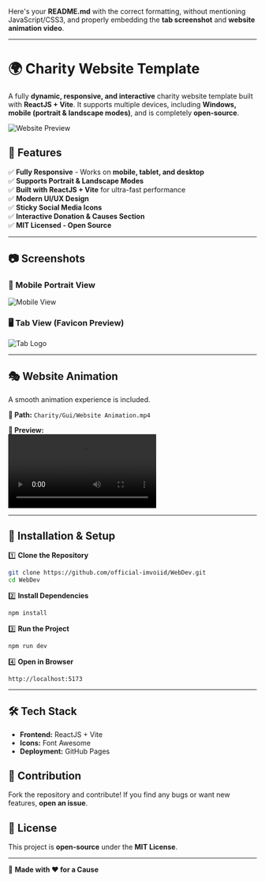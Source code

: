 Here's your **README.md** with the correct formatting, without mentioning JavaScript/CSS3, and properly embedding the **tab screenshot** and **website animation video**.  

---

# 🌍 Charity Website Template  

A fully **dynamic, responsive, and interactive** charity website template built with **ReactJS + Vite**. It supports multiple devices, including **Windows, mobile (portrait & landscape modes)**, and is completely **open-source**.  

![Website Preview](./Website.png)  

## 📌 Features  

✅ **Fully Responsive** - Works on **mobile, tablet, and desktop**  
✅ **Supports Portrait & Landscape Modes**  
✅ **Built with ReactJS + Vite** for ultra-fast performance  
✅ **Modern UI/UX Design**  
✅ **Sticky Social Media Icons**  
✅ **Interactive Donation & Causes Section**  
✅ **MIT Licensed - Open Source**  

---

## 📷 Screenshots  

### **📱 Mobile Portrait View**  
![Mobile View](./Portrait.png)  

### **🖥️ Tab View (Favicon Preview)**  
![Tab Logo](./Tab%20Logo.png)  

---

## 🎭 Website Animation  

A smooth animation experience is included.  

**📂 Path:** `Charity/Gui/Website Animation.mp4`  

**🎥 Preview:**  
<video controls>
  <source src="Charity/Gui/Website Animation.mp4" type="video/mp4">
  Your browser does not support the video tag.
</video>  

---

## 🔧 Installation & Setup  

1️⃣ **Clone the Repository**  
```sh
git clone https://github.com/official-imvoiid/WebDev.git
cd WebDev
```

2️⃣ **Install Dependencies**  
```sh
npm install
```

3️⃣ **Run the Project**  
```sh
npm run dev
```

4️⃣ **Open in Browser**  
```
http://localhost:5173
```

---

## 🛠️ Tech Stack  

- **Frontend:** ReactJS + Vite  
- **Icons:** Font Awesome  
- **Deployment:** GitHub Pages  

## 🤝 Contribution  

Fork the repository and contribute! If you find any bugs or want new features, **open an issue**.  

## 📜 License  

This project is **open-source** under the **MIT License**.  

---

🔗 **Made with ❤️ for a Cause**  